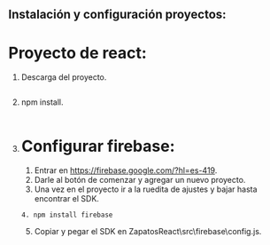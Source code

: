 ## Instalación y configuración proyectos:
# Proyecto de react:
1. Descarga del proyecto.
    ```
4. npm install.
   ```
3. # Configurar firebase:
     1. Entrar en https://firebase.google.com/?hl=es-419.
     2. Darle al botón de comenzar y agregar un nuevo proyecto.
     3. Una vez en el proyecto ir a la ruedita de ajustes y bajar hasta encontrar el SDK.
      ```
     4. npm install firebase
      ```
     5. Copiar y pegar el SDK en ZapatosReact\src\firebase\config.js.
